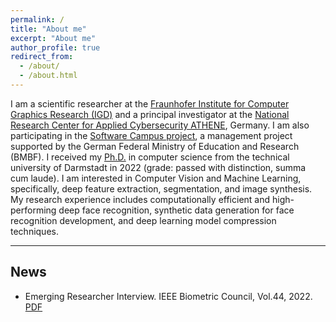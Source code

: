 ```yaml
---
permalink: /
title: "About me"
excerpt: "About me"
author_profile: true
redirect_from: 
  - /about/
  - /about.html
---
```

I am a scientific researcher at the [Fraunhofer Institute for Computer Graphics Research (IGD)](https://www.igd.fraunhofer.de/en/institute/employees/fadi-boutros.html) and a principal investigator at the [National Research Center for Applied Cybersecurity ATHENE](https://www.athene-center.de/en/about-us/contact), Germany. I am also participating in the [Software Campus project](https://softwarecampus.de/en/participant/2022/fadi-boutros/), a management project supported by the German Federal Ministry of Education and Research (BMBF). I received my [Ph.D.](https://tuprints.ulb.tu-darmstadt.de/21571/) in computer science from the technical university of Darmstadt in 2022 (grade: passed with distinction, summa cum laude). 
I am interested in Computer Vision and Machine Learning, specifically, deep feature extraction, segmentation, and image synthesis. My research experience includes computationally efficient and high-performing deep face recognition, synthetic data generation for face recognition development, and deep learning model compression techniques.


---
## News
* Emerging Researcher Interview. IEEE Biometric Council, Vol.44, 2022. [PDF](https://ieee-biometrics.org/images/pdf/Vol44-Newsletter.pdf)
